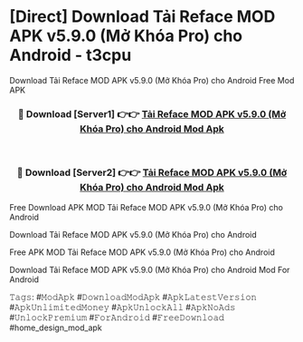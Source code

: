 # [Direct] Download Tải Reface MOD APK v5.9.0 (Mở Khóa Pro) cho Android - t3cpu
Download Tải Reface MOD APK v5.9.0 (Mở Khóa Pro) cho Android Free Mod APK

<div align="center">
<h3>🔴 Download [Server1] 👉👉 <a href="https://apk-comot.site?title=Tải_Reface_MOD_APK_v5.9.0_(Mở_Khóa_Pro)_cho_Android">Tải Reface MOD APK v5.9.0 (Mở Khóa Pro) cho Android Mod Apk</a></h3><br>

<h3>🔴 Download [Server2] 👉👉 <a href="https://apk-comot.site?title=Tải_Reface_MOD_APK_v5.9.0_(Mở_Khóa_Pro)_cho_Android">Tải Reface MOD APK v5.9.0 (Mở Khóa Pro) cho Android Mod Apk</a></h3>
</div>


Free Download APK MOD Tải Reface MOD APK v5.9.0 (Mở Khóa Pro) cho Android

Download Tải Reface MOD APK v5.9.0 (Mở Khóa Pro) cho Android 

Free APK MOD Tải Reface MOD APK v5.9.0 (Mở Khóa Pro) cho Android 

Download Tải Reface MOD APK v5.9.0 (Mở Khóa Pro) cho Android Mod For Android

𝚃𝚊𝚐𝚜: #𝙼𝚘𝚍𝙰𝚙𝚔 #𝙳𝚘𝚠𝚗𝚕𝚘𝚊𝚍𝙼𝚘𝚍𝙰𝚙𝚔 #𝙰𝚙𝚔𝙻𝚊𝚝𝚎𝚜𝚝𝚅𝚎𝚛𝚜𝚒𝚘𝚗 #𝙰𝚙𝚔𝚄𝚗𝚕𝚒𝚖𝚒𝚝𝚎𝚍𝙼𝚘𝚗𝚎𝚢 #𝙰𝚙𝚔𝚄𝚗𝚕𝚘𝚌𝚔𝙰𝚕𝚕 #𝙰𝚙𝚔𝙽𝚘𝙰𝚍𝚜 #𝚄𝚗𝚕𝚘𝚌𝚔𝙿𝚛𝚎𝚖𝚒𝚞𝚖 #𝙵𝚘𝚛𝙰𝚗𝚍𝚛𝚘𝚒𝚍 #𝙵𝚛𝚎𝚎𝙳𝚘𝚠𝚗𝚕𝚘𝚊𝚍 #home_design_mod_apk